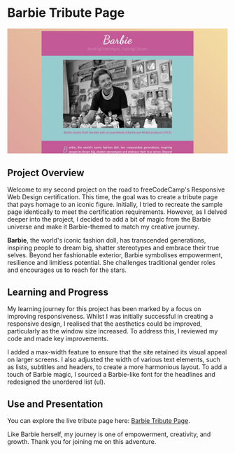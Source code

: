 # Barbie Tribute Page

![Screenshot of the Barbie Tribute Page](/Responsive_Web_Design_Certification/2-Barbie-Tribute-Page/images/Screenshot_Tribute_Page.png)

## Project Overview

Welcome to my second project on the road to freeCodeCamp's Responsive Web Design certification. This time, the goal was to create a tribute page that pays homage to an iconic figure. Initially, I tried to recreate the sample page identically to meet the certification requirements. However, as I delved deeper into the project, I decided to add a bit of magic from the Barbie universe and make it Barbie-themed to match my creative journey.

**Barbie**, the world's iconic fashion doll, has transcended generations, inspiring people to dream big, shatter stereotypes and embrace their true selves. Beyond her fashionable exterior, Barbie symbolises empowerment, resilience and limitless potential. She challenges traditional gender roles and encourages us to reach for the stars.

## Learning and Progress

My learning journey for this project has been marked by a focus on improving responsiveness. Whilst I was initially successful in creating a responsive design, I realised that the aesthetics could be improved, particularly as the window size increased. To address this, I reviewed my code and made key improvements.

I added a max-width feature to ensure that the site retained its visual appeal on larger screens. I also adjusted the width of various text elements, such as lists, subtitles and headers, to create a more harmonious layout. To add a touch of Barbie magic, I sourced a Barbie-like font for the headlines and redesigned the unordered list (ul).

## Use and Presentation

You can explore the live tribute page here: [Barbie Tribute Page](https://tribute-page-cyan-sigma.vercel.app/).

Like Barbie herself, my journey is one of empowerment, creativity, and growth. Thank you for joining me on this adventure.
